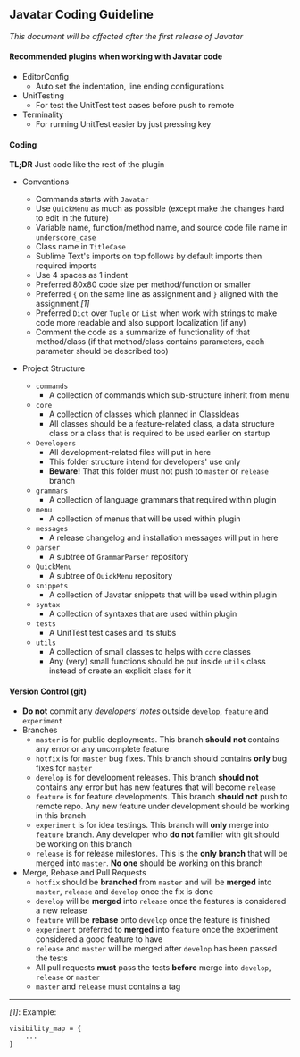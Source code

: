 ## Javatar Coding Guideline

*This document will be affected after the first release of Javatar*

#### Recommended plugins when working with Javatar code
- EditorConfig
   - Auto set the indentation, line ending configurations
- UnitTesting
   - For test the UnitTest test cases before push to remote
- Terminality
   - For running UnitTest easier by just pressing key

#### Coding

**TL;DR** Just code like the rest of the plugin

- Conventions
   - Commands starts with `Javatar`
   - Use `QuickMenu` as much as possible (except make the changes hard to edit in the future)
   - Variable name, function/method name, and source code file name in `underscore_case`
   - Class name in `TitleCase`
   - Sublime Text's imports on top follows by default imports then required imports
   - Use 4 spaces as 1 indent
   - Preferred 80x80 code size per method/function or smaller
   - Preferred `{` on the same line as assignment and `}` aligned with the assignment *[1]*
   - Preferred `Dict` over `Tuple` or `List` when work with strings to make code more readable and also support localization (if any)
   - Comment the code as a summarize of functionality of that method/class (if that method/class contains parameters, each parameter should be described too)

- Project Structure
   - `commands`
     - A collection of commands which sub-structure inherit from menu
   - `core`
     - A collection of classes which planned in ClassIdeas
     - All classes should be a feature-related class, a data structure class or a class that is required to be used earlier on startup
   - `Developers`
     - All development-related files will put in here
     - This folder structure intend for developers' use only
     - **Beware!** That this folder must not push to `master` or `release` branch
   - `grammars`
     - A collection of language grammars that required within plugin
   - `menu`
     - A collection of menus that will be used within plugin
   - `messages`
     - A release changelog and installation messages will put in here
   - `parser`
     - A subtree of `GrammarParser` repository 
   - `QuickMenu`
     - A subtree of `QuickMenu` repository 
   - `snippets`
     - A collection of Javatar snippets that will be used within plugin
   - `syntax`
     - A collection of syntaxes that are used within plugin
   - `tests`
     - A UnitTest test cases and its stubs
   - `utils`
     - A collection of small classes to helps with `core` classes
     - Any (very) small functions should be put inside `utils` class instead of create an explicit class for it

#### Version Control (git)

- **Do not** commit any *developers' notes* outside `develop`, `feature` and `experiment`
- Branches
   - `master` is for public deployments. This branch **should not** contains any error or any uncomplete feature
   - `hotfix` is for `master` bug fixes. This branch should contains **only** bug fixes for `master`
   - `develop` is for development releases. This branch **should not** contains any error but has new features that will become `release`
   - `feature` is for feature developments. This branch **should not** push to remote repo. Any new feature under development should be working in this branch
   - `experiment` is for idea testings. This branch will **only** merge into `feature` branch. Any developer who **do not** familier with git should be working on this branch
   - `release` is for release milestones. This is the **only branch** that will be merged into `master`. **No one** should be working on this branch
- Merge, Rebase and Pull Requests
   - `hotfix` should be **branched** from `master` and will be **merged** into `master`, `release` and `develop` once the fix is done
   - `develop` will be **merged** into `release` once the features is considered a new release
   - `feature` will be **rebase** onto `develop` once the feature is finished
   - `experiment` preferred to **merged** into `feature` once the experiment considered a good feature to have
   - `release` and `master` will be merged after `develop` has been passed the tests
   - All pull requests **must** pass the tests **before** merge into `develop`, `release` or `master`
   - `master` and `release` must contains a tag

---
*[1]*: Example:

```
visibility_map = {
    ...
}
```
